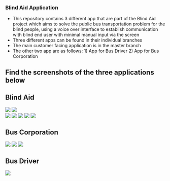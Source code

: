 ### Blind Aid Application
- This repository contains 3 different app that are part of the Blind Aid project which aims to solve the public bus transportation problem for the blind people, using a voice over interface to establish communication with blind end user with minimal manual input via the screen
- Three different apps can be found in their individual branches
- The main customer facing application is in the master branch
- The other two app are as follows:  1) App for Bus Driver 2) App for Bus Corporation
## Find the screenshots of the three applications below 
## Blind Aid
![](Blind%20Aid%20Images/pic%205.jpg)    ![](Blind%20Aid%20Images/pic%206.jpg)      
![](Blind%20Aid%20Images/pic%207.jpg)   ![](Blind%20Aid%20Images/pic%208.jpg)
![](Blind%20Aid%20Images/pic%209.jpg)    ![](Blind%20Aid%20Images/pic%2010.jpg)
![](Blind%20Aid%20Images/pic%2011.jpg)

## Bus Corporation
![](Blind%20Aid%20Images/pic%202.jpg)   ![](Blind%20Aid%20Images/pic%203.jpg)
![](Blind%20Aid%20Images/pic%204.jpg)

## Bus Driver

![](Blind%20Aid%20Images/pic%201.jpg)

        
